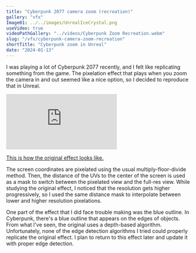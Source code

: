 ```yaml
---
title: "Cyberpunk 2077 camera zoom (recreation)"
gallery: "vfx"
Image01: ../../images/UnrealIceCrystal.png
useVideo: true
videoPathGallery: "../videos/Cyberpunk Zoom Recreation.webm"
slug: "/vfx/cyberpunk-camera-zoom-recreation"
shortTitle: "Cyberpunk zoom in Unreal"
date: "2024-01-13"
---
```


I was playing a lot of Cyberpunk 2077 recently, and I felt like replicating something from the game. The pixelation effect that plays when you zoom the camera in and out seemed like a nice option, so I decided to reproduce that in Unreal.

<iframe class="ytEmbedVideo" src="https://www.youtube.com/embed/qfQGzpYpUKo?si=4zY6doht2dikp9Tf" title="YouTube video player" frameborder="0" allow="accelerometer; autoplay; clipboard-write; encrypted-media; gyroscope; picture-in-picture; web-share" allowfullscreen></iframe>

[This is how the original effect looks like.](https://www.youtube.com/watch?v=x-hgrdZ8YjE)

The screen coordinates are pixelated using the usual multiply-floor-divide method. Then, the distance of the UVs to the center of the screen is used as a mask to switch between the pixelated view and the full-res view. While studying the original effect, I noticed that the resolution gets higher progressively, so I used the same distance mask to interpolate between lower and higher resolution pixelations.

One part of the effect that I did face trouble making was the blue outline. In Cyberpunk, there's a blue outline that appears on the edges of objects. From what I've seen, the original uses a depth-based algorithm. Unfortunately, none of the edge detection algorithms I tried could properly replicate the original effect. I plan to return to this effect later and update it with proper edge detection.


